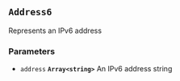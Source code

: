 ## `Address6`

Represents an IPv6 address

### Parameters

* `address` **`Array<string>`** An IPv6 address string






